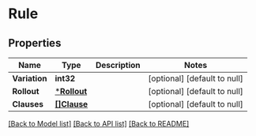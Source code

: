# Rule

## Properties
Name | Type | Description | Notes
------------ | ------------- | ------------- | -------------
**Variation** | **int32** |  | [optional] [default to null]
**Rollout** | [***Rollout**](Rollout.md) |  | [optional] [default to null]
**Clauses** | [**[]Clause**](Clause.md) |  | [optional] [default to null]

[[Back to Model list]](../README.md#documentation-for-models) [[Back to API list]](../README.md#documentation-for-api-endpoints) [[Back to README]](../README.md)


